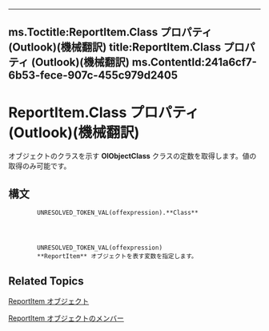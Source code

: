 

---
ms.Toctitle:ReportItem.Class プロパティ (Outlook)(機械翻訳)
title:ReportItem.Class プロパティ (Outlook)(機械翻訳)
ms.ContentId:241a6cf7-6b53-fece-907c-455c979d2405
---
# ReportItem.Class プロパティ (Outlook)(機械翻訳)




オブジェクトのクラスを示す **OlObjectClass** クラスの定数を取得します。値の取得のみ可能です。

## 構文

            UNRESOLVED_TOKEN_VAL(offexpression).**Class**




            UNRESOLVED_TOKEN_VAL(offexpression)
            **ReportItem** オブジェクトを表す変数を指定します。



## Related Topics

[ReportItem オブジェクト](16ebe336-72e0-42f6-99d3-edecc3ea284d.md)

[ReportItem オブジェクトのメンバー](5a5662dd-e969-bbd5-129b-44609ba1cf9f.md)




